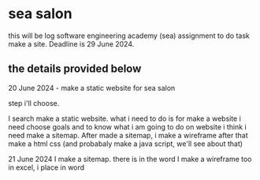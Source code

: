 # sea salon

this will be log software engineering academy (sea) assignment to do task make a site.
Deadline is 29 June 2024.

the details provided below
---
20 June 2024 - make a static website for sea salon

step i'll choose. 

I search make a static website.
what i need to do is
for make a website i need choose goals and to know what i am going to do on website
i think i need make a sitemap. After made a sitemap, i make a wireframe
after that make a html css (and probabaly make a java script, we'll see about that)


21 June 2024
I make a sitemap. there is in the word
I make a wireframe too in excel, i place in word
